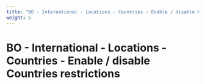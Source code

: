 ```yaml
---
title: "BO - International - Locations - Countries - Enable / disable Countries restrictions"
weight: 5
---
```


# BO - International - Locations - Countries - Enable / disable Countries restrictions
